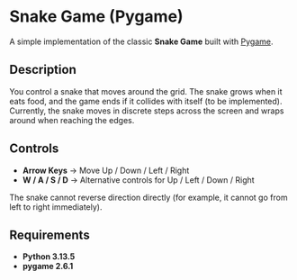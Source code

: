 # Snake Game (Pygame)

A simple implementation of the classic **Snake Game** built with [Pygame](https://www.pygame.org/).

## Description
You control a snake that moves around the grid. The snake grows when it eats food, and the game ends if it collides with itself (to be implemented).  
Currently, the snake moves in discrete steps across the screen and wraps around when reaching the edges.

## Controls
- **Arrow Keys** → Move Up / Down / Left / Right  
- **W / A / S / D** → Alternative controls for Up / Left / Down / Right  

The snake cannot reverse direction directly (for example, it cannot go from left to right immediately).

## Requirements
- **Python 3.13.5**  
- **pygame 2.6.1**

